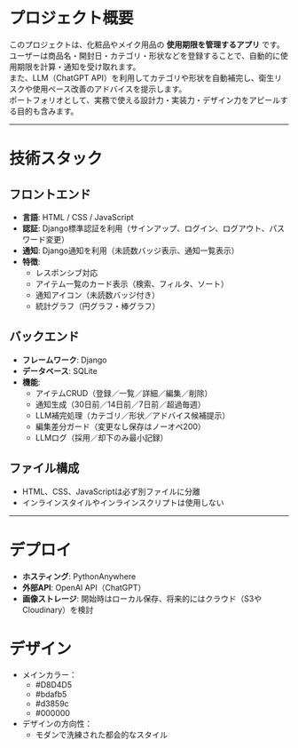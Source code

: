 # プロジェクト概要
このプロジェクトは、化粧品やメイク用品の **使用期限を管理するアプリ** です。  
ユーザーは商品名・開封日・カテゴリ・形状などを登録することで、自動的に使用期限を計算・通知を受け取れます。  
また、LLM（ChatGPT API）を利用してカテゴリや形状を自動補完し、衛生リスクや使用ペース改善のアドバイスを提示します。  
ポートフォリオとして、実務で使える設計力・実装力・デザイン力をアピールする目的も含みます。

---

# 技術スタック

## フロントエンド
- **言語**: HTML / CSS / JavaScript  
- **認証**: Django標準認証を利用（サインアップ、ログイン、ログアウト、パスワード変更）
- **通知**: Django通知を利用（未読数バッジ表示、通知一覧表示）    
- **特徴**:  
  - レスポンシブ対応  
  - アイテム一覧のカード表示（検索、フィルタ、ソート）  
  - 通知アイコン（未読数バッジ付き）  
  - 統計グラフ（円グラフ・棒グラフ）

## バックエンド
- **フレームワーク**: Django  
- **データベース**: SQLite  
- **機能**:  
  - アイテムCRUD（登録／一覧／詳細／編集／削除）  
  - 通知生成（30日前／14日前／7日前／超過毎週）  
  - LLM補完処理（カテゴリ／形状／アドバイス候補提示）  
  - 編集差分ガード（変更なし保存はノーオペ200）  
  - LLMログ（採用／却下のみ最小記録）

## ファイル構成
- HTML、CSS、JavaScriptは必ず別ファイルに分離
- インラインスタイルやインラインスクリプトは使用しない

---

# デプロイ
- **ホスティング**: PythonAnywhere  
- **外部API**: OpenAI API（ChatGPT）  
- **画像ストレージ**: 開始時はローカル保存、将来的にはクラウド（S3やCloudinary）を検討

# デザイン
- メインカラー：
  - #D8D4D5  
  - #bdafb5
  - #d3859c
  - #000000
- デザインの方向性：
  - モダンで洗練された都会的なスタイル